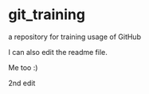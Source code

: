 # git_training
a repository for training usage of GitHub

I can also edit the readme file.

Me too :)

2nd edit
